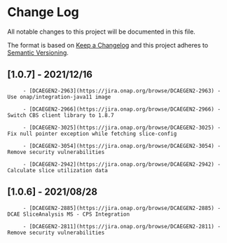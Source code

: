 # Change Log
All notable changes to this project will be documented in this file.

The format is based on [Keep a Changelog](http://keepachangelog.com/)
and this project adheres to [Semantic Versioning](http://semver.org/).

## [1.0.7] - 2021/12/16
         - [DCAEGEN2-2963](https://jira.onap.org/browse/DCAEGEN2-2963) - Use onap/integration-java11 image

         - [DCAEGEN2-2966](https://jira.onap.org/browse/DCAEGEN2-2966) - Switch CBS client library to 1.8.7

         - [DCAEGEN2-3025](https://jira.onap.org/browse/DCAEGEN2-3025) - Fix null pointer exception while fetching slice-config

         - [DCAEGEN2-3054](https://jira.onap.org/browse/DCAEGEN2-3054) - Remove security vulnerabilities

         - [DCAEGEN2-2942](https://jira.onap.org/browse/DCAEGEN2-2942) - Calculate slice utilization data

## [1.0.6] - 2021/08/28
         - [DCAEGEN2-2885](https://jira.onap.org/browse/DCAEGEN2-2885) - DCAE SliceAnalysis MS - CPS Integration

         - [DCAEGEN2-2811](https://jira.onap.org/browse/DCAEGEN2-2811) - Remove security vulnerabilities
